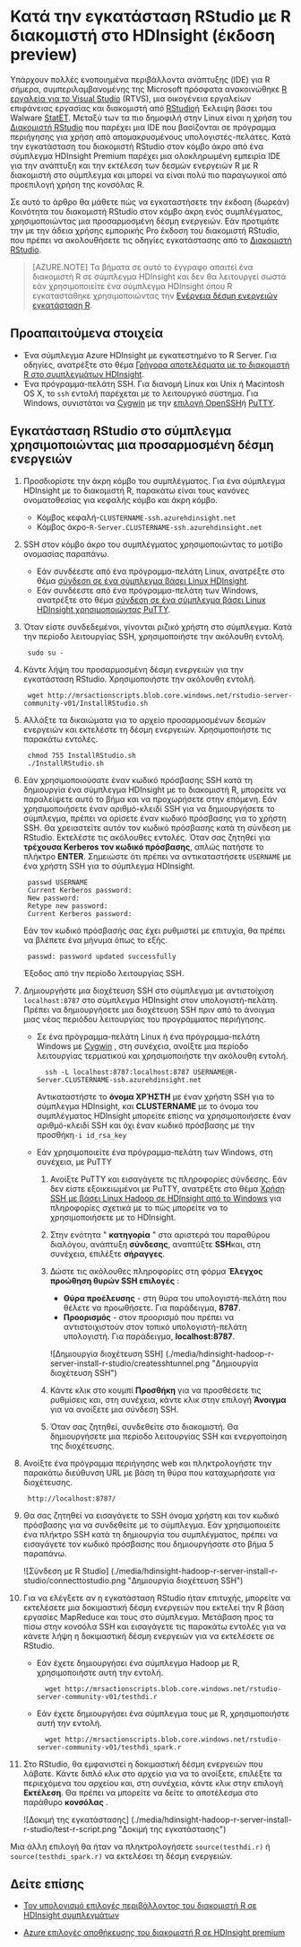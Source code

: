 <properties
    pageTitle="Εγκατάσταση RStudio με R διακομιστή στο HDInsight (έκδοση preview) | Microsoft Azure"
    description="Πώς να εγκαταστήσετε το RStudio με το διακομιστή R στο HDInsight (έκδοση preview)."
    services="hdinsight"
    documentationCenter=""
    authors="jeffstokes72"
    manager="jhubbard"
    editor="cgronlun"/>

<tags
   ms.service="hdinsight"
   ms.devlang="na"
   ms.topic="article"
   ms.tgt_pltfrm="na"
   ms.workload="big-data"
   ms.date="09/16/2016"
   ms.author="jeffstok"/>


# <a name="installing-rstudio-with-r-server-on-hdinsight-preview"></a>Κατά την εγκατάσταση RStudio με R διακομιστή στο HDInsight (έκδοση preview)

Υπάρχουν πολλές ενοποιημένα περιβάλλοντα ανάπτυξης (IDE) για R σήμερα, συμπεριλαμβανομένης της Microsoft πρόσφατα ανακοινώθηκε [R εργαλεία για το Visual Studio](https://www.visualstudio.com/en-us/features/rtvs-vs.aspx) (RTVS), μια οικογένεια εργαλείων επιφάνειας εργασίας και διακομιστή από [RStudio](https://www.rstudio.com/products/rstudio-server/)ή Έκλειψη βάσει του Walware [StatET](http://www.walware.de/goto/statet). Μεταξύ των τα πιο δημοφιλή στην Linux είναι η χρήση του [Διακομιστή RStudio](https://www.rstudio.com/products/rstudio-server/) που παρέχει μια IDE που βασίζονται σε πρόγραμμα περιήγησης για χρήση από απομακρυσμένους υπολογιστές-πελάτες.  Κατά την εγκατάσταση του διακομιστή RStudio στον κόμβο άκρο από ένα σύμπλεγμα HDInsight Premium παρέχει μια ολοκληρωμένη εμπειρία IDE για την ανάπτυξη και την εκτέλεση των δεσμών ενεργειών R με R διακομιστή στο σύμπλεγμα και μπορεί να είναι πολύ πιο παραγωγικοί από προεπιλογή χρήση της κονσόλας R.

Σε αυτό το άρθρο θα μάθετε πώς να εγκαταστήσετε την έκδοση (δωρεάν) Κοινότητα του διακομιστή RStudio στον κόμβο άκρη ενός συμπλέγματος, χρησιμοποιώντας μια προσαρμοσμένη δέσμη ενεργειών. Εάν προτιμάτε την με την άδεια χρήσης εμπορικής Pro έκδοση του διακομιστή RStudio, που πρέπει να ακολουθήσετε τις οδηγίες εγκατάστασης από το [Διακομιστή RStudio](https://www.rstudio.com/products/rstudio/download-server/).

> [AZURE.NOTE] Τα βήματα σε αυτό το έγγραφο απαιτεί ένα διακομιστή R σε σύμπλεγμα HDInsight και δεν θα λειτουργεί σωστά εάν χρησιμοποιείτε ένα σύμπλεγμα HDInsight όπου R εγκαταστάθηκε χρησιμοποιώντας την [Ενέργεια δέσμη ενεργειών εγκατάσταση R](hdinsight-hadoop-r-scripts-linux.md).

## <a name="prerequisites"></a>Προαπαιτούμενα στοιχεία

* Ένα σύμπλεγμα Azure HDInsight με εγκατεστημένο το R Server. Για οδηγίες, ανατρέξτε στο θέμα [Γρήγορα αποτελέσματα με το διακομιστή R στο συμπλεγμάτων HDInsight](hdinsight-hadoop-r-server-get-started.md).
* Ένα πρόγραμμα-πελάτη SSH. Για διανομή Linux και Unix ή Macintosh OS X, το `ssh` εντολή παρέχεται με το λειτουργικό σύστημα. Για Windows, συνιστάται να [Cygwin](http://www.redhat.com/services/custom/cygwin/) με την [επιλογή OpenSSH](https://www.youtube.com/watch?v=CwYSvvGaiWU)ή [PuTTY](http://www.chiark.greenend.org.uk/~sgtatham/putty/download.html).  


## <a name="install-rstudio-on-the-cluster-using-a-custom-script"></a>Εγκατάσταση RStudio στο σύμπλεγμα χρησιμοποιώντας μια προσαρμοσμένη δέσμη ενεργειών

1. Προσδιορίστε την άκρη κόμβο του συμπλέγματος. Για ένα σύμπλεγμα HDInsight με το διακομιστή R, παρακάτω είναι τους κανόνες ονοματοθεσίας για κεφαλής κόμβο και άκρη κόμβο.

    * Κόμβος κεφαλή-`CLUSTERNAME-ssh.azurehdinsight.net`
    * Κόμβος άκρο-`R-Server.CLUSTERNAME-ssh.azurehdinsight.net` 

2. SSH στον κόμβο άκρο του συμπλέγματος χρησιμοποιώντας το μοτίβο ονομασίας παραπάνω. 
 
    * Εάν συνδέεστε από ένα πρόγραμμα-πελάτη Linux, ανατρέξτε στο θέμα [σύνδεση σε ένα σύμπλεγμα βάσει Linux HDInsight](hdinsight-hadoop-linux-use-ssh-unix.md#connect-to-a-linux-based-hdinsight-cluster).
    * Εάν συνδέεστε από ένα πρόγραμμα-πελάτη των Windows, ανατρέξτε στο θέμα [σύνδεση σε ένα σύμπλεγμα βάσει Linux HDInsight χρησιμοποιώντας PuTTY](hdinsight-hadoop-linux-use-ssh-windows.md#connect-to-a-linux-based-hdinsight-cluster).

3. Όταν είστε συνδεδεμένοι, γίνονται ριζικό χρήστη στο σύμπλεγμα. Κατά την περίοδο λειτουργίας SSH, χρησιμοποιήστε την ακόλουθη εντολή.

        sudo su -

4. Κάντε λήψη του προσαρμοσμένη δέσμη ενεργειών για την εγκατάσταση RStudio. Χρησιμοποιήστε την ακόλουθη εντολή.

        wget http://mrsactionscripts.blob.core.windows.net/rstudio-server-community-v01/InstallRStudio.sh

5. Αλλάξτε τα δικαιώματα για το αρχείο προσαρμοσμένων δεσμών ενεργειών και εκτελέστε τη δέσμη ενεργειών. Χρησιμοποιήστε τις παρακάτω εντολές.

        chmod 755 InstallRStudio.sh
        ./InstallRStudio.sh

6. Εάν χρησιμοποιούσατε έναν κωδικό πρόσβασης SSH κατά τη δημιουργία ένα σύμπλεγμα HDInsight με το διακομιστή R, μπορείτε να παραλείψετε αυτό το βήμα και να προχωρήσετε στην επόμενη. Εάν χρησιμοποιήσετε έναν αριθμό-κλειδί SSH για να δημιουργήσετε το σύμπλεγμα, πρέπει να ορίσετε έναν κωδικό πρόσβασης για το χρήστη SSH. Θα χρειαστείτε αυτόν τον κωδικό πρόσβασης κατά τη σύνδεση με RStudio. Εκτελέστε τις ακόλουθες εντολές. Όταν σας ζητηθεί για **τρέχουσα Kerberos τον κωδικό πρόσβασης**, απλώς πατήστε το πλήκτρο **ENTER**.  Σημειώστε ότι πρέπει να αντικαταστήσετε `USERNAME` με ένα χρήστη SSH για το σύμπλεγμα HDInsight.

        passwd USERNAME
        Current Kerberos password:
        New password:
        Retype new password:
        Current Kerberos password:
        
    Εάν τον κωδικό πρόσβασής σας έχει ρυθμιστεί με επιτυχία, θα πρέπει να βλέπετε ένα μήνυμα όπως το εξής.

        passwd: password updated successfully


    Έξοδος από την περίοδο λειτουργίας SSH.

7. Δημιουργήστε μια διοχέτευση SSH στο σύμπλεγμα με αντιστοίχιση `localhost:8787` στο σύμπλεγμα HDInsight στον υπολογιστή-πελάτη. Πρέπει να δημιουργήσετε μια διοχέτευση SSH πριν από το άνοιγμα μιας νέας περιόδου λειτουργίας του προγράμματος περιήγησης.

    * Σε ένα πρόγραμμα-πελάτη Linux ή ένα πρόγραμμα-πελάτη Windows με [Cygwin](http://www.redhat.com/services/custom/cygwin/) , στη συνέχεια, ανοίξτε μια περίοδο λειτουργίας τερματικού και χρησιμοποιήστε την ακόλουθη εντολή.

            ssh -L localhost:8787:localhost:8787 USERNAME@R-Server.CLUSTERNAME-ssh.azurehdinsight.net
            
        Αντικαταστήστε το **όνομα ΧΡΉΣΤΗ** με έναν χρήστη SSH για το σύμπλεγμα HDInsight, και **CLUSTERNAME** με το όνομα του συμπλέγματος HDInsight μπορείτε επίσης να χρησιμοποιήσετε έναν αριθμό-κλειδί SSH και όχι έναν κωδικό πρόσβασης με την προσθήκη`-i id_rsa_key`     

    * Εάν χρησιμοποιείτε ένα πρόγραμμα-πελάτη των Windows, στη συνέχεια, με PuTTY

        1.  Ανοίξτε PuTTY και εισαγάγετε τις πληροφορίες σύνδεσης. Εάν δεν είστε εξοικειωμένοι με PuTTY, ανατρέξτε στο θέμα [Χρήση SSH με βάσει Linux Hadoop σε HDInsight από το Windows](hdinsight-hadoop-linux-use-ssh-windows.md) για πληροφορίες σχετικά με το πώς μπορείτε να το χρησιμοποιήσετε με το HDInsight.
        2.  Στην ενότητα " **κατηγορία** " στα αριστερά του παραθύρου διαλόγου, ανάπτυξη **σύνδεσης**, αναπτύξτε **SSH**και, στη συνέχεια, επιλέξτε **σήραγγες**.
        3.  Δώστε τις ακόλουθες πληροφορίες στη φόρμα **Έλεγχος προώθηση θυρών SSH επιλογές** :

            * **Θύρα προέλευσης** - στη θύρα του υπολογιστή-πελάτη που θέλετε να προωθήσετε. Για παράδειγμα, **8787**.
            * **Προορισμός** - στον προορισμό που πρέπει να αντιστοιχιστούν στον τοπικό υπολογιστή-πελάτη υπολογιστή. Για παράδειγμα, **localhost:8787**.

            ![Δημιουργία διοχέτευση SSH] (./media/hdinsight-hadoop-r-server-install-r-studio/createsshtunnel.png "Δημιουργία διοχέτευση SSH")

        4. Κάντε κλικ στο κουμπί **Προσθήκη** για να προσθέσετε τις ρυθμίσεις και, στη συνέχεια, κάντε κλικ στην επιλογή **Άνοιγμα** για να ανοίξετε μια σύνδεση SSH.
        5. Όταν σας ζητηθεί, συνδεθείτε στο διακομιστή. Θα δημιουργήσετε μια περίοδο λειτουργίας SSH και ενεργοποίηση της διοχέτευσης.

8. Ανοίξτε ένα πρόγραμμα περιήγησης web και πληκτρολογήστε την παρακάτω διεύθυνση URL με βάση τη θύρα που καταχωρήσατε για διοχέτευσης.

        http://localhost:8787/ 

9. Θα σας ζητηθεί να εισαγάγετε το SSH όνομα χρήστη και τον κωδικό πρόσβασης για να συνδεθείτε με το σύμπλεγμα. Εάν χρησιμοποιείτε ένα πλήκτρο SSH κατά τη δημιουργία του συμπλέγματος, πρέπει να εισαγάγετε τον κωδικό πρόσβασης που δημιουργήσατε στο βήμα 5 παραπάνω.

    ![Σύνδεση με R Studio] (./media/hdinsight-hadoop-r-server-install-r-studio/connecttostudio.png "Δημιουργία διοχέτευση SSH")

10. Για να ελέγξετε αν η εγκατάσταση RStudio ήταν επιτυχής, μπορείτε να εκτελέσετε μια δοκιμαστική δέσμη ενεργειών που εκτελεί την R βάση εργασίες MapReduce και τους στο σύμπλεγμα. Μετάβαση προς τα πίσω στην κονσόλα SSH και εισαγάγετε τις παρακάτω εντολές για να κάνετε λήψη η δοκιμαστική δέσμη ενεργειών για να εκτελέσετε σε RStudio.

    * Εάν έχετε δημιουργήσει ένα σύμπλεγμα Hadoop με R, χρησιμοποιήστε αυτή την εντολή.
        
            wget http://mrsactionscripts.blob.core.windows.net/rstudio-server-community-v01/testhdi.r

    * Εάν έχετε δημιουργήσει ένα σύμπλεγμα τους με R, χρησιμοποιήστε αυτή την εντολή.

            wget http://mrsactionscripts.blob.core.windows.net/rstudio-server-community-v01/testhdi_spark.r

11. Στο RStudio, θα εμφανιστεί η δοκιμαστική δέσμη ενεργειών που λάβατε. Κάντε διπλό κλικ στο αρχείο για να το ανοίξετε, επιλέξτε τα περιεχόμενα του αρχείου και, στη συνέχεια, κάντε κλικ στην επιλογή **Εκτέλεση**. Θα πρέπει να μπορείτε να δείτε το αποτέλεσμα στο παράθυρο **κονσόλας** .
 
    ![Δοκιμή της εγκατάστασης] (./media/hdinsight-hadoop-r-server-install-r-studio/test-r-script.png "Δοκιμή της εγκατάστασης")

Μια άλλη επιλογή θα ήταν να πληκτρολογήσετε `source(testhdi.r)` ή `source(testhdi_spark.r)` να εκτελέσει τη δέσμη ενεργειών.

## <a name="see-also"></a>Δείτε επίσης

- [Τον υπολογισμό επιλογές περιβάλλοντος του διακομιστή R σε HDInsight συμπλεγμάτων](hdinsight-hadoop-r-server-compute-contexts.md)

- [Azure επιλογές αποθήκευσης του διακομιστή R σε HDInsight premium](hdinsight-hadoop-r-server-storage.md)


 
